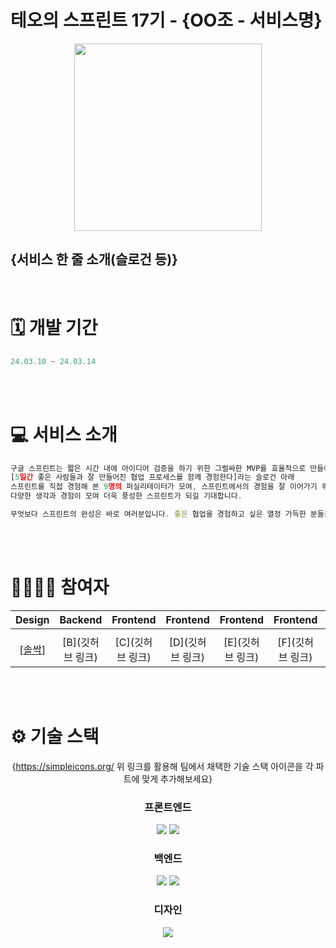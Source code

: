 # 테오의 스프린트 17기 - {OO조 - 서비스명}
<p align="center">
  <img src="https://github.com/solssak/teoSprint-template/assets/107416133/5ef1229b-ff3f-4016-ae49-ce9047f80f63).png" width="300" height="300"/>
</p>

## {서비스 한 줄 소개(슬로건 등)}

<br >

# 🗓️ 개발 기간
```jsx
24.03.10 ~ 24.03.14
```
<br >
<br >

# 💻 서비스 소개
```jsx
구글 스프린트는 짧은 시간 내에 아이디어 검증을 하기 위한 그럴싸한 MVP를 효율적으로 만들어내는 방법론입니다. 
[5일간 좋은 사람들과 잘 만들어진 협업 프로세스를 함께 경험한다]라는 슬로건 아래 
스프린트를 직접 경험해 본 9명의 퍼실리테이터가 모여, 스프린트에서의 경험을 잘 이어가기 위해 1개월간 열심히 준비했습니다. 
다양한 생각과 경험이 모여 더욱 풍성한 스프린트가 되길 기대합니다.

무엇보다 스프린트의 완성은 바로 여러분입니다. 좋은 협업을 경험하고 싶은 열정 가득한 분들을 기다립니다.
```
<br >
<br >

# 👨‍👩‍👧‍👦 참여자
|                 Design                  |               Backend               |              Frontend              |                 Frontend                 |                Frontend                 |              Frontend              |               Frontend                |              Frontend               |
| :--------------------------------------: | :---------------------------------: | :--------------------------------: | :--------------------------------------: | :-------------------------------------: | :--------------------------------: | :-----------------------------------: | :---------------------------------: |
|                                          |
| [[솔싹](https://github.com/solssak)] | [B](깃허브 링크) | [C](깃허브 링크) | [D](깃허브 링크) | [E](깃허브 링크) | [F](깃허브 링크) | [G](깃허브 링크) | [H](깃허브 링크) |
<br>
<br>

# ⚙️ 기술 스택
<div align="middle">
  
{https://simpleicons.org/
위 링크를 활용해 팀에서 채택한 기술 스택 아이콘을 각 파트에 맞게 추가해보세요}

  
### 프론트엔드

<img src="https://img.shields.io/badge/TypeScript-3178C6?style=for-the-badge&logo=typescript&logoColor=white">
<img src="https://img.shields.io/badge/next.js-000000?style=for-the-badge&logo=nextdotjs&logoColor=white">

### 백엔드

<img src="https://img.shields.io/badge/java-3a75b0?style=for-the-badge&logo=java&logoColor=black">
<img src="https://img.shields.io/badge/nestjs-E0234E?style=for-the-badge&logo=nestjs&logoColor=white">


### 디자인
<img src="https://img.shields.io/badge/Figma-F24E1E?style=for-the-badge&logo=Figma&logoColor=white">
